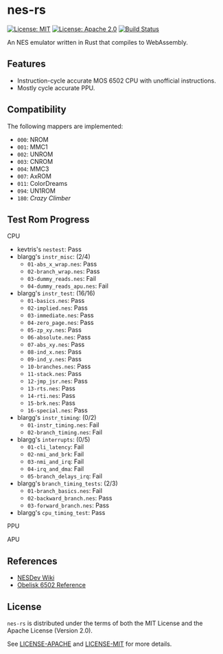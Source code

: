 # nes-rs

[![License: MIT](https://img.shields.io/badge/License-MIT-yellow.svg)](https://opensource.org/licenses/MIT)
[![License: Apache 2.0](https://img.shields.io/badge/License-Apache%202.0-blue.svg)](https://opensource.org/licenses/Apache-2.0)
[![Build Status](https://travis-ci.org/jeffrey-xiao/nes-rs.svg?branch=master)](https://travis-ci.org/jeffrey-xiao/nes-rs)

An NES emulator written in Rust that compiles to WebAssembly.

## Features

 - Instruction-cycle accurate MOS 6502 CPU with unofficial instructions.
 - Mostly cycle accurate PPU.

## Compatibility

The following mappers are implemented:
 - `000`: NROM
 - `001`: MMC1
 - `002`: UNROM
 - `003`: CNROM
 - `004`: MMC3
 - `007`: AxROM
 - `011`: ColorDreams
 - `094`: UN1ROM
 - `180`: _Crazy Climber_

## Test Rom Progress

CPU
  - kevtris's `nestest`: Pass
  - blargg's `instr_misc`: (2/4)
    - `01-abs_x_wrap.nes`: Pass
    - `02-branch_wrap.nes`: Pass
    - `03-dummy_reads.nes`: Fail
    - `04-dummy_reads_apu.nes`: Fail
  - blargg's `instr_test`: (16/16)
    - `01-basics.nes`: Pass
    - `02-implied.nes`: Pass
    - `03-immediate.nes`: Pass
    - `04-zero_page.nes`: Pass
    - `05-zp_xy.nes`: Pass
    - `06-absolute.nes`: Pass
    - `07-abs_xy.nes`: Pass
    - `08-ind_x.nes`: Pass
    - `09-ind_y.nes`: Pass
    - `10-branches.nes`: Pass
    - `11-stack.nes`: Pass
    - `12-jmp_jsr.nes`: Pass
    - `13-rts.nes`: Pass
    - `14-rti.nes`: Pass
    - `15-brk.nes`: Pass
    - `16-special.nes`: Pass
  - blargg's `instr_timing`: (0/2)
    - `01-instr_timing.nes`: Fail
    - `02-branch_timing.nes`: Fail
  - blargg's `interrupts`: (0/5)
    - `01-cli_latency`: Fail
    - `02-nmi_and_brk`: Fail
    - `03-nmi_and_irq`: Fail
    - `04-irq_and_dma`: Fail
    - `05-branch_delays_irq`: Fail
  - blargg's `branch_timing_tests`: (2/3)
    - `01-branch_basics.nes`: Fail
    - `02-backward_branch.nes`: Pass
    - `03-forward_branch.nes`: Pass
  - blargg's `cpu_timing_test`: Pass

PPU

APU

## References

 - [NESDev Wiki](https://wiki.nesdev.com)
 - [Obelisk 6502 Reference](http://www.obelisk.me.uk/6502/reference.html)

## License

`nes-rs` is distributed under the terms of both the MIT License and the Apache License (Version
2.0).

See [LICENSE-APACHE](LICENSE-APACHE) and [LICENSE-MIT](LICENSE-MIT) for more details.

